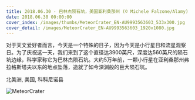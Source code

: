 ```yaml
---
title: 2018.06.30 - 巴林杰陨石坑，美国亚利桑那州 (© Michele Falzone/Alamy)
date: 2018.06.30 00:00:00
cover_index: /images/thumbs/MeteorCrater_EN-AU9993563603_533x300.jpg
cover_detail: /images/MeteorCrater_EN-AU9993563603_1920x1080.jpg
---
```


对于天文爱好者而言，今天是一个特殊的日子，因为今天是小行星日和流星观察日。为了庆祝这一天，我们来到了这个直径达3900英尺，深度达560英尺的陨石坑边缘，科学家称它为巴林杰陨石坑。大约5万年前，一颗小行星在亚利桑那州弗拉格斯塔夫以东的地点坠落，造就了如今深渊般的巨大陨石坑。

北美洲, 美国, 科科尼诺县

![MeteorCrater](/images/MeteorCrater_EN-AU9993563603_1920x1080.jpg)
